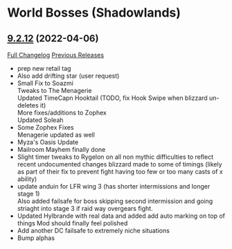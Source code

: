 # <DBM> World Bosses (Shadowlands)

## [9.2.12](https://github.com/DeadlyBossMods/DBM-Retail/tree/9.2.12) (2022-04-06)
[Full Changelog](https://github.com/DeadlyBossMods/DBM-Retail/compare/9.2.11...9.2.12) [Previous Releases](https://github.com/DeadlyBossMods/DBM-Retail/releases)

- prep new retail tag  
- Also add drifting star (user request)  
- Small Fix to Soazmi  
    Tweaks to The Menagerie  
    Updated TimeCapn Hooktail (TODO, fix Hook Swipe when blizzard un-deletes it)  
    More fixes/additions to Zophex  
    Updated Soleah  
- Some Zophex Fixes  
    Menagerie updated as well  
- Myza's Oasis Update  
- Mailroom Mayhem finally done  
- Slight timer tweaks to Rygelon on all non mythic difficulties to reflect recent undocumented changes blizzard made to some of timings (likely as part of their fix to prevent fight having too few or too many casts of x ability)  
- update anduin for LFR wing 3 (has shorter intermissions and longer stage 1)  
    Also added failsafe for boss skipping second intermission and going striaght into stage 3 if raid way overgears fight.  
- Updated Hylbrande with real data and added add auto marking on top of things Mod should finally feel polished  
- Add another DC failsafe to extremely niche situations  
- Bump alphas  
